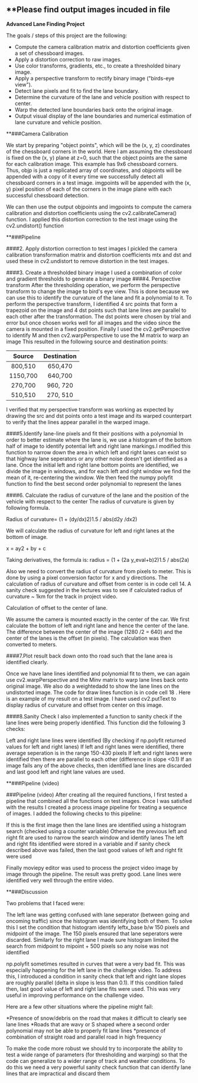 **Please find output images incuded in file
---

**Advanced Lane Finding Project**

The goals / steps of this project are the following:

* Compute the camera calibration matrix and distortion coefficients given a set of chessboard images.
* Apply a distortion correction to raw images.
* Use color transforms, gradients, etc., to create a thresholded binary image.
* Apply a perspective transform to rectify binary image ("birds-eye view").
* Detect lane pixels and fit to find the lane boundary.
* Determine the curvature of the lane and vehicle position with respect to center.
* Warp the detected lane boundaries back onto the original image.
* Output visual display of the lane boundaries and numerical estimation of lane curvature and vehicle position.


**###Camera Calibration

We start by preparing "object points", which will be the (x, y, z) coordinates of the chessboard corners in the world. Here I am assuming the chessboard is fixed on the (x, y) plane at z=0, such that the object points are the same for each calibration image. This example has 9x6 chessboard corners. Thus, objp is just a replicated array of coordinates, and objpoints will be appended with a copy of it every time we successfully detect all chessboard corners in a test image. imgpoints will be appended with the (x, y) pixel position of each of the corners in the image plane with each successful chessboard detection.

We can then use the output objpoints and imgpoints to compute the camera calibration and distortion coefficients using the cv2.calibrateCamera() function. I applied this distortion correction to the test image using the cv2.undistort() function

**###Pipeline

####2. Apply distortion correction to test images I pickled the camera calibration transformation matrix and distortion coefficients mtx and dst and used these in cv2.undistort  to remove distortion in the test images. 

####3. Create a thresholded binary image I used a combination of color and gradient thresholds to generate a binary image 
####4. Perspective transform After the thresholding operation, we perform the perspective transform to change the image to bird's eye view. This is done because we can use this to identify the curvature of the lane and fit a polynomial to it. To perform the perspective transform, I identified 4 src points that form a trapezoid on the image and 4 dst points such that lane lines are parallel to each other after the transformation. The dst points were chosen by trial and error but once chosen works well for all images and the video since the camera is mounted in a fixed position. Finally I used the cv2.getPerspective to identify M and then cv2.warpPerspective to use the M matrix to warp an image
This resulted in the following source and destination points:

| Source        | Destination   | 
|:-------------:|:-------------:| 
| 800,510       | 650,470       | 
| 1150,700      | 640,700       |
| 270,700       | 960, 720      |
| 510,510       | 270, 510      |


I verified that my perspective transform was working as expected by drawing the src and dst points onto a test image and its warped counterpart to verify that the lines appear parallel in the warped image. 


####5.Identify lane-line pixels and fit their positions with a polynomial
In order to better estimate where the lane is, we use a histogram of the bottom half of image to identify potential left and right lane markings.I modified this function to narrow down the area in which left and right lanes can exist so that highway lane seperators or any other noise doesn't get identified as a lane. Once the initial left and right lane bottom points are identified, we divide the image in windows, and for each left and right window we find the mean of it, re-centering the window. We then feed the numpy polyfit function to find the best second order polynomial to represent the lanes


####6. Calculate the radius of curvature of the lane and the position of the vehicle with respect to the center The radius of curvature is given by following formula.

Radius of curvature=​​ (1 + (dy/dx)2)1.5 / abs(d2y /dx2)

We will calculate the radius of curvature for left and right lanes at the bottom of image.

x = ay2 + by + c

Taking derivatives, the formula is: radius = (1 + (2a y_eval+b)2)1.5 / abs(2a)

Also we need to convert the radius of curvature from pixels to meter. This is done by using a pixel conversion factor for x and y directions. The calculation of radius of curvature and offset from center is in code cell 14. A sanity check suggested in the lectures was to see if calculated radius of curvature ~ 1km for the track in project video.

Calculation of offset to the center of lane.

We assume the camera is mounted exactly in the center of the car. We first calculate the bottom of left and right lane and hence the center of the lane. The difference between the center of the image (1280 /2 = 640) and the center of the lanes is the offset (in pixels). The calculation was then converted to meters.

####7.Plot result back down onto tho road such that the lane area is identified clearly.

Once we have lane lines identified and polynomial fit to them, we can again use cv2.warpPerspective and the Minv matrix to warp lane lines back onto original image. We also do a weightedadd to show the lane lines on the undistorted image. The code for draw lines function is in code cell 18 . Here is an example of my result on a test image. I have used cv2.putText to display radius of curvature and offset from center on this image.

####8.Sanity Check I also implemented a function to sanity check if the lane lines were being properly identified. This function did the following 3 checks:

Left and right lane lines were identified (By checking if np.polyfit returned values for left and right lanes)
If left and right lanes were identified, there average seperation is in the range 150-430 pixels
If left and right lanes were identified then there are parallel to each other (difference in slope <0.1)
If an image fails any of the above checks, then identified lane lines are discarded and last good left and right lane values are used.

**###Pipeline (video)

###Pipeline (video) After creating all the required functions, I first tested a pipeline that combined all the functions on test images. Once I was satisfied with the results I created a process image pipeline for treating a sequence of images. I added the following checks to this pipeline:

If this is the first image then the lane lines are identified using a histogram search (checked using a counter variable)
Otherwise the previous left and right fit are used to narrow the search window and identify lanes
The left and right fits identified were stored in a variable and if sanity check described above was failed, then the last good values of left and right fit were used

Finally moviepy editor was used to process the project video image by image through the pipeline. The result was pretty good. Lane lines were identified very well through the entire video.


**###Discussion

Two problems that I faced were:

The left lane was getting confused with lane seperator (between going and oncoming traffic) since the histogram was identifying both of them. To solve this I set the condition that histogram identify leftx_base b/w 150 pixels and midpoint of the image. The 150 pixels ensured that lane seperators were discarded. Similarly for the right lane I made sure histogram limited the search from midpoint to mipoint + 500 pixels so any noise was not identified

np.polyfit sometimes resulted in curves that were a very bad fit. This was especially happening for the left lane in the challenge video. To address this, I introduced a condition in sanity check that left and right lane slopes are roughly parallel (delta in slope is less than 0.1). If this condition failed then, last good value of left and right lane fits were used. This was very useful in improving performance on the challenge video.

Here are a few other situations where the pipeline might fail:

*Presence of snow/debris on the road that makes it difficult to clearly see lane lines
*Roads that are wavy or S shaped where a second order polynomial may not be able to properly fit lane lines
*presence of combination of straight road and parallel road in high frequency


To make the code more robust we should try to incorporate the ability to test a wide range of parameters (for thresholding and warping) so that the code can generalize to a wider range of track and weather conditions. To do this we need a very powerful sanity check function that can identify lane lines that are impractical and discard them





